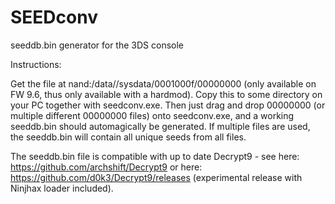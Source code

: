 # SEEDconv
seeddb.bin generator for the 3DS console


Instructions:

Get the file at nand:/data/<console-unique>/sysdata/0001000f/00000000 (only available on FW 9.6, thus only available with a hardmod). Copy this to some directory on your PC together with seedconv.exe. Then just drag and drop 00000000 (or multiple different 00000000 files) onto seedconv.exe, and a working seeddb.bin should automagically be generated. If multiple files are used, the seeddb.bin will contain all unique seeds from all files.

The seeddb.bin file is compatible with up to date Decrypt9 - see here: https://github.com/archshift/Decrypt9 or here: https://github.com/d0k3/Decrypt9/releases (experimental release with Ninjhax loader included).
